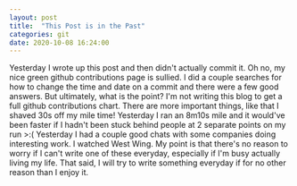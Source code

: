 ```yaml
---
layout: post
title:  "This Post is in the Past"
categories: git
date: 2020-10-08 16:24:00
---
```


Yesterday I wrote up this post and then didn't actually commit it. Oh no, my nice green github contributions page is sullied. I did a couple searches for how to change the time and date on a commit and there were a few good answers. But ultimately, what is the point? I'm not writing this blog to get a full github contributions chart. There are more important things, like that I shaved 30s off my mile time! Yesterday I ran an 8m10s mile and it would've been faster if I hadn't been stuck behind people at 2 separate points on my run >:( Yesterday I had a couple good chats with some companies doing interesting work. I watched West Wing. My point is that there's no reason to worry if I can't write one of these everyday, especially if I'm busy actually living my life. That said, I will try to write something everyday if for no other reason than I enjoy it. 
